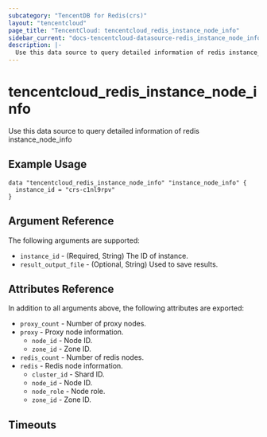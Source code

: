 ```yaml
---
subcategory: "TencentDB for Redis(crs)"
layout: "tencentcloud"
page_title: "TencentCloud: tencentcloud_redis_instance_node_info"
sidebar_current: "docs-tencentcloud-datasource-redis_instance_node_info"
description: |-
  Use this data source to query detailed information of redis instance_node_info
---
```


# tencentcloud_redis_instance_node_info

Use this data source to query detailed information of redis instance_node_info

## Example Usage

```hcl
data "tencentcloud_redis_instance_node_info" "instance_node_info" {
  instance_id = "crs-c1nl9rpv"
}
```

## Argument Reference

The following arguments are supported:

* `instance_id` - (Required, String) The ID of instance.
* `result_output_file` - (Optional, String) Used to save results.

## Attributes Reference

In addition to all arguments above, the following attributes are exported:

* `proxy_count` - Number of proxy nodes.
* `proxy` - Proxy node information.
  * `node_id` - Node ID.
  * `zone_id` - Zone ID.
* `redis_count` - Number of redis nodes.
* `redis` - Redis node information.
  * `cluster_id` - Shard ID.
  * `node_id` - Node ID.
  * `node_role` - Node role.
  * `zone_id` - Zone ID.


## Timeouts

<no value>


